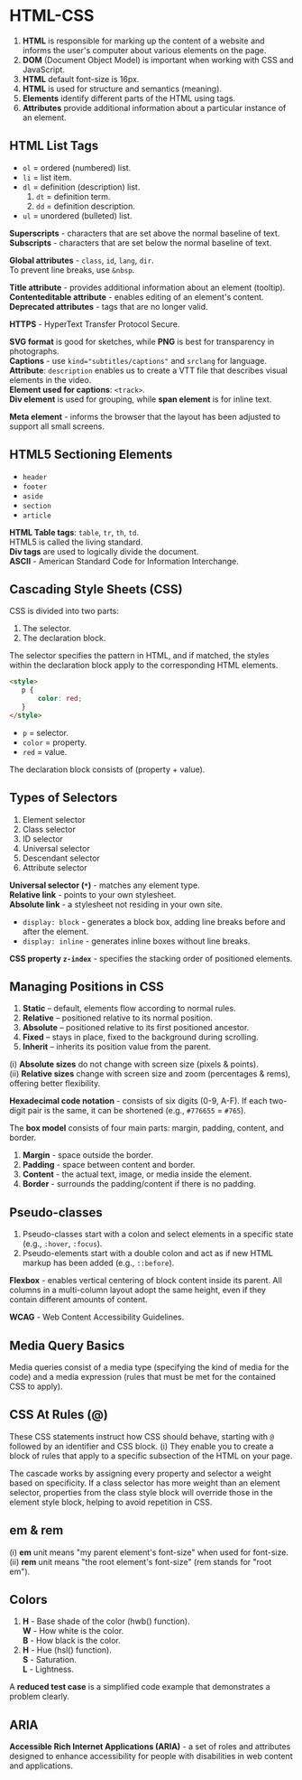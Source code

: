 # HTML-CSS

1. **HTML** is responsible for marking up the content of a website and informs the user's computer about various elements on the page.
2. **DOM** (Document Object Model) is important when working with CSS and JavaScript.
3. **HTML** default font-size is 16px.
4. **HTML** is used for structure and semantics (meaning).
5. **Elements** identify different parts of the HTML using tags.
6. **Attributes** provide additional information about a particular instance of an element.

## HTML List Tags
- `ol` = ordered (numbered) list.
- `li` = list item.
- `dl` = definition (description) list.
  1. `dt` = definition term.
  2. `dd` = definition description.
- `ul` = unordered (bulleted) list.

**Superscripts** - characters that are set above the normal baseline of text.  
**Subscripts** - characters that are set below the normal baseline of text.

**Global attributes** - `class`, `id`, `lang`, `dir`.  
To prevent line breaks, use `&nbsp`.

**Title attribute** - provides additional information about an element (tooltip).  
**Contenteditable attribute** - enables editing of an element's content.  
**Deprecated attributes** - tags that are no longer valid.

**HTTPS** - HyperText Transfer Protocol Secure.

**SVG format** is good for sketches, while **PNG** is best for transparency in photographs.  
**Captions** - use `kind="subtitles/captions"` and `srclang` for language.  
**Attribute**: `description` enables us to create a VTT file that describes visual elements in the video.  
**Element used for captions**: `<track>`.  
**Div element** is used for grouping, while **span element** is for inline text.

**Meta element** - informs the browser that the layout has been adjusted to support all small screens.

## HTML5 Sectioning Elements
- `header`
- `footer`
- `aside`
- `section`
- `article`

**HTML Table tags**: `table`, `tr`, `th`, `td`.  
HTML5 is called the living standard.  
**Div tags** are used to logically divide the document.  
**ASCII** - American Standard Code for Information Interchange.

## Cascading Style Sheets (CSS)
CSS is divided into two parts:
1. The selector.
2. The declaration block.

The selector specifies the pattern in HTML, and if matched, the styles within the declaration block apply to the corresponding HTML elements.

```html
<style>
   p {
       color: red;
   }
</style>
```

- `p` = selector.
- `color` = property.
- `red` = value.

The declaration block consists of (property + value).

## Types of Selectors
1. Element selector
2. Class selector
3. ID selector
4. Universal selector
5. Descendant selector
6. Attribute selector

**Universal selector (`*`)** - matches any element type.  
**Relative link** - points to your own stylesheet.  
**Absolute link** - a stylesheet not residing in your own site.

- `display: block` - generates a block box, adding line breaks before and after the element.
- `display: inline` - generates inline boxes without line breaks.

**CSS property `z-index`** - specifies the stacking order of positioned elements.

## Managing Positions in CSS
1. **Static** – default, elements flow according to normal rules.
2. **Relative** – positioned relative to its normal position.
3. **Absolute** – positioned relative to its first positioned ancestor.
4. **Fixed** – stays in place, fixed to the background during scrolling.
5. **Inherit** – inherits its position value from the parent.

(i) **Absolute sizes** do not change with screen size (pixels & points).  
(ii) **Relative sizes** change with screen size and zoom (percentages & rems), offering better flexibility.

**Hexadecimal code notation** - consists of six digits (0-9, A-F). If each two-digit pair is the same, it can be shortened (e.g., `#776655` = `#765`).

The **box model** consists of four main parts: margin, padding, content, and border.
1. **Margin** - space outside the border.
2. **Padding** - space between content and border.
3. **Content** - the actual text, image, or media inside the element.
4. **Border** - surrounds the padding/content if there is no padding.

## Pseudo-classes
1. Pseudo-classes start with a colon and select elements in a specific state (e.g., `:hover`, `:focus`).
2. Pseudo-elements start with a double colon and act as if new HTML markup has been added (e.g., `::before`).

**Flexbox** - enables vertical centering of block content inside its parent. All columns in a multi-column layout adopt the same height, even if they contain different amounts of content.

**WCAG** - Web Content Accessibility Guidelines.

## Media Query Basics
Media queries consist of a media type (specifying the kind of media for the code) and a media expression (rules that must be met for the contained CSS to apply).

## CSS At Rules (@)
These CSS statements instruct how CSS should behave, starting with `@` followed by an identifier and CSS block.
(i) They enable you to create a block of rules that apply to a specific subsection of the HTML on your page.

The cascade works by assigning every property and selector a weight based on specificity. If a class selector has more weight than an element selector, properties from the class style block will override those in the element style block, helping to avoid repetition in CSS.

## em & rem
(i) **em** unit means "my parent element's font-size" when used for font-size.  
(ii) **rem** unit means "the root element's font-size" (rem stands for "root em").

## Colors
1. **H** - Base shade of the color (hwb() function).  
   **W** - How white is the color.  
   **B** - How black is the color.  
2. **H** - Hue (hsl() function).  
   **S** - Saturation.  
   **L** - Lightness.  

A **reduced test case** is a simplified code example that demonstrates a problem clearly.

## ARIA
**Accessible Rich Internet Applications (ARIA)** - a set of roles and attributes designed to enhance accessibility for people with disabilities in web content and applications.
```
